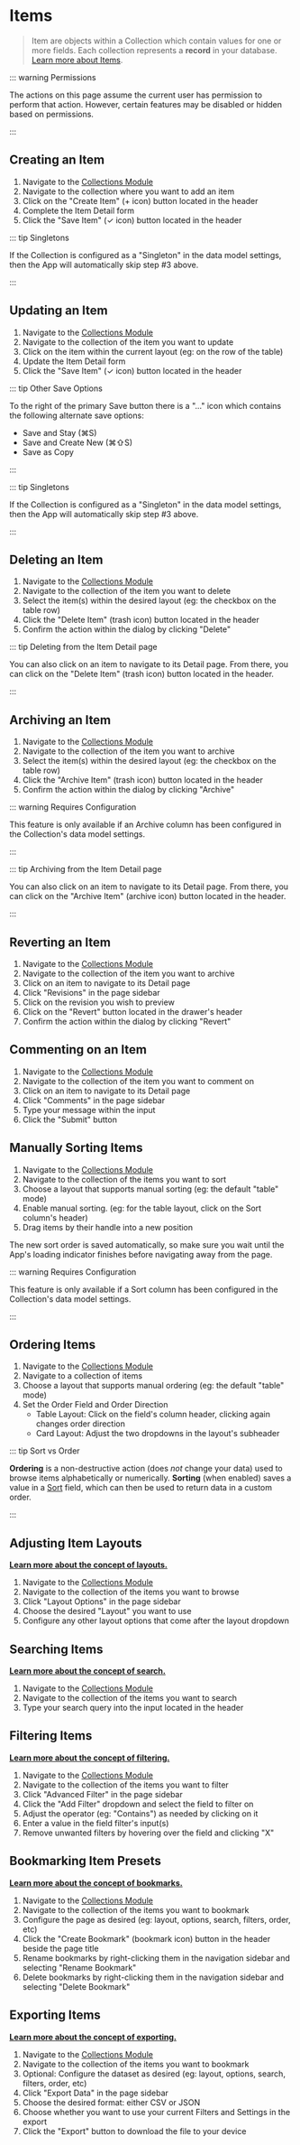 # Items

> Item are objects within a Collection which contain values for one or more fields. Each collection represents a **record** in your database. [Learn more about Items](#).

::: warning Permissions

The actions on this page assume the current user has permission to perform that action. However, certain features may be disabled or hidden based on permissions.

:::

## Creating an Item

1. Navigate to the [Collections Module](/concepts/app-overview#collections)
2. Navigate to the collection where you want to add an item
3. Click on the "Create Item" (+ icon) button located in the header
4. Complete the Item Detail form
5. Click the "Save Item" (✓ icon) button located in the header

::: tip Singletons

If the Collection is configured as a "Singleton" in the data model settings, then the App will automatically skip step
#3 above.

:::

## Updating an Item

1. Navigate to the [Collections Module](/concepts/app-overview#collections)
2. Navigate to the collection of the item you want to update
3. Click on the item within the current layout (eg: on the row of the table)
4. Update the Item Detail form
5. Click the "Save Item" (✓ icon) button located in the header

::: tip Other Save Options

To the right of the primary Save button there is a "..." icon which contains the following alternate save options:

* Save and Stay (⌘S)
* Save and Create New (⌘⇧S)
* Save as Copy

:::

::: tip Singletons

If the Collection is configured as a "Singleton" in the data model settings, then the App will automatically skip step
#3 above.

:::

## Deleting an Item

1. Navigate to the [Collections Module](/concepts/app-overview#collections)
2. Navigate to the collection of the item you want to delete
3. Select the item(s) within the desired layout (eg: the checkbox on the table row)
4. Click the "Delete Item" (trash icon) button located in the header
5. Confirm the action within the dialog by clicking "Delete"

::: tip Deleting from the Item Detail page

You can also click on an item to navigate to its Detail page. From there, you can click on the "Delete Item" (trash
icon) button located in the header.

:::

## Archiving an Item

1. Navigate to the [Collections Module](/concepts/app-overview#collections)
2. Navigate to the collection of the item you want to archive
3. Select the item(s) within the desired layout (eg: the checkbox on the table row)
4. Click the "Archive Item" (trash icon) button located in the header
5. Confirm the action within the dialog by clicking "Archive"

::: warning Requires Configuration

This feature is only available if an Archive column has been configured in the Collection's data model settings.

:::

::: tip Archiving from the Item Detail page

You can also click on an item to navigate to its Detail page. From there, you can click on the "Archive Item" (archive
icon) button located in the header.

:::

## Reverting an Item

1. Navigate to the [Collections Module](/concepts/app-overview#collections)
2. Navigate to the collection of the item you want to archive
3. Click on an item to navigate to its Detail page
4. Click "Revisions" in the page sidebar
5. Click on the revision you wish to preview
6. Click on the "Revert" button located in the drawer's header
7. Confirm the action within the dialog by clicking "Revert"

## Commenting on an Item

1. Navigate to the [Collections Module](/concepts/app-overview#collections)
2. Navigate to the collection of the item you want to comment on
3. Click on an item to navigate to its Detail page
4. Click "Comments" in the page sidebar
5. Type your message within the input
6. Click the "Submit" button

## Manually Sorting Items

1. Navigate to the [Collections Module](/concepts/app-overview#collections)
2. Navigate to the collection of the items you want to sort
3. Choose a layout that supports manual sorting (eg: the default "table" mode)
4. Enable manual sorting. (eg: for the table layout, click on the Sort column's header)
5. Drag items by their handle into a new position

The new sort order is saved automatically, so make sure you wait until the App's loading indicator finishes before navigating
away from the page.

::: warning Requires Configuration

This feature is only available if a Sort column has been configured in the Collection's data model settings.

:::

## Ordering Items

1. Navigate to the [Collections Module](/concepts/app-overview#collections)
2. Navigate to a collection of items
3. Choose a layout that supports manual ordering (eg: the default "table" mode)
4. Set the Order Field and Order Direction
    * Table Layout: Click on the field's column header, clicking again changes order direction
    * Card Layout: Adjust the two dropdowns in the layout's subheader

::: tip Sort vs Order

**Ordering** is a non-destructive action (does _not_ change your data) used to browse items alphabetically or numerically. **Sorting** (when enabled) saves a value in a [Sort](#) field, which can then be used to return data in a custom order.

:::

## Adjusting Item Layouts

**[Learn more about the concept of layouts.](#)**

1. Navigate to the [Collections Module](/concepts/app-overview#collections)
2. Navigate to the collection of the items you want to browse
3. Click "Layout Options" in the page sidebar
4. Choose the desired "Layout" you want to use
5. Configure any other layout options that come after the layout dropdown

## Searching Items

**[Learn more about the concept of search.](#)**

1. Navigate to the [Collections Module](/concepts/app-overview#collections)
2. Navigate to the collection of the items you want to search
3. Type your search query into the input located in the header

## Filtering Items

**[Learn more about the concept of filtering.](#)**

1. Navigate to the [Collections Module](/concepts/app-overview#collections)
2. Navigate to the collection of the items you want to filter
3. Click "Advanced Filter" in the page sidebar
4. Click the "Add Filter" dropdown and select the field to filter on
5. Adjust the operator (eg: "Contains") as needed by clicking on it
6. Enter a value in the field filter's input(s)
7. Remove unwanted filters by hovering over the field and clicking "X"

## Bookmarking Item Presets

**[Learn more about the concept of bookmarks.](#)**

1. Navigate to the [Collections Module](/concepts/app-overview#collections)
2. Navigate to the collection of the items you want to bookmark
3. Configure the page as desired (eg: layout, options, search, filters, order, etc)
4. Click the "Create Bookmark" (bookmark icon) button in the header beside the page title
5. Rename bookmarks by right-clicking them in the navigation sidebar and selecting "Rename Bookmark"
6. Delete bookmarks by right-clicking them in the navigation sidebar and selecting "Delete Bookmark"

## Exporting Items

**[Learn more about the concept of exporting.](#)**

1. Navigate to the [Collections Module](/concepts/app-overview#collections)
2. Navigate to the collection of the items you want to bookmark
3. Optional: Configure the dataset as desired (eg: layout, options, search, filters, order, etc)
4. Click "Export Data" in the page sidebar
5. Choose the desired format: either CSV or JSON
6. Choose whether you want to use your current Filters and Settings in the export
7. Click the "Export" button to download the file to your device
